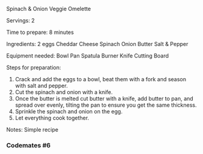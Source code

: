 Spinach & Onion Veggie Omelette

Servings: 
2

Time to prepare: 
8 minutes

Ingredients: 
2 eggs
Cheddar Cheese
Spinach
Onion
Butter
Salt & Pepper

Equipment needed: 
Bowl
Pan
Spatula
Burner
Knife
Cutting Board


Steps for preparation: 
1. Crack and add the eggs to a bowl, beat them with a fork and season with salt and pepper. 
2. Cut the spinach and onion with a knife.
3. Once the butter is melted cut butter with a knife, add butter to pan, and spread over evenly, tilting the pan to ensure you get the same thickness.
4. Sprinkle the spinach and onion on the egg.
5. Let everything cook together.



Notes:
Simple recipe 


### Codemates #6
